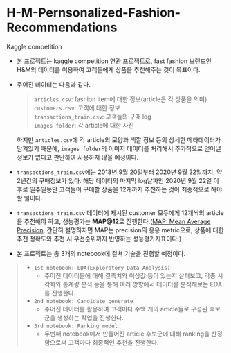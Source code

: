 # H-M-Pernsonalized-Fashion-Recommendations
Kaggle competition

- 본 프로젝트는 kaggle competition 연관 프로젝트로, fast fashion 브랜드인 H&M의 데이터를 이용하여 고객들에게 상품을 추천해주는 것이 목표이다.
- 주어진 데이터는 다음과 같다. 
    > ```articles.csv```: fashion item에 대한 정보(article은 각 상품을 의미)  
    ```customers.csv```: 고객에 대한 정보  
    ```transactions_train.csv```: 고객들의 구매 log  
    ```images folder```: 각 article에 대한 사진  
    
    하지만 ```articles.csv```에 각 article의 모양과 색깔 정보 등의 상세한 메타데이터가 담겨있기 때문에, ```images folder```의 이미지 데이터를 처리해서 추가적으로 얻어낼 정보가 없다고 판단하여 사용하지 않을 예정이다.
- ```transactions_train.csv```에는 2018년 9월 20일부터 2020년 9월 22일까지, 약 2년간의 구매정보가 있다. 해당 데이터의 마지막 log날짜인 2020년 9월 22일 이후로 일주일동안 고객들이 구매할 상품을 12개까지 추천하는 것이 최종적으로 해야 할 일이다.
- ```transactions_train.csv``` 데이터에 제시된 customer 모두에게 12개씩의 article을 추천해야 하고, 성능평가는 **MAP@12**로 진행한다.([MAP: Mean Average Precision](https://danthetech.netlify.app/DataScience/evaluation-metrics-for-recommendation-system), 간단히 설명하자면 MAP는 precision의 응용 metric으로, 상품에 대한 추천 정확도와 추천 시 우선순위까지 반영하는 성능평가지표이다.)

- 본 프로젝트는 총 3개의 notebook에 걸쳐 기술을 진행할 예정이다.  

> -  ```1st notebook: EDA(Exploratory Data Analysis)```  
>    - 주어진 데이터들에 대해 결측치와 이상값 등이 있는지 살펴보고, 각종 시각화와 통계량 분석 등을 통해 여러 방향에서 데이터를 분석해보는 EDA를 진행한다.  
> -  ```2nd notebook: Candidate generate```  
>    - 주어진 데이터를 활용하여 고객마다 수백 개의 article들로 구성된 후보군을 생성하는 작업을 진행한다.  
> -  ```3rd notebook: Ranking model```  
>    - 두번째 notebook에서 만들어진 article 후보군에 대해 ranking을 산정함으로써 고객마다 최종적인 추천을 진행한다.
